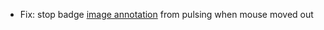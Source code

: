 * Fix: stop badge [image annotation](visuals/image-annotations#badge-textual-description) from pulsing when mouse moved out